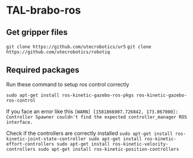# TAL-brabo-ros

## Get gripper files 
`git clone https://github.com/utecrobotics/ur5`
`git clone https://github.com/utecrobotics/robotiq`

## Required packages
Run these command to setup ros control correctly

`sudo apt-get install ros-kinetic-gazebo-ros-pkgs ros-kinetic-gazebo-ros-control`

If you face an error like this 
`[WARN] [1581866907.726842, 173.067000]: Controller Spawner couldn't find the expected controller_manager ROS interface.`

Check if the controllers are correctly installed
` sudo apt-get install ros-kinetic-joint-state-controller
 sudo apt-get install ros-kinetic-effort-controllers
 sudo apt-get install ros-kinetic-velocity-controllers
 sudo apt-get install ros-kinetic-position-controllers
`
